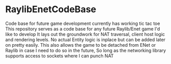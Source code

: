 # RaylibEnetCodeBase
Code base for future game development currently has working tic tac toe
This repository serves as a code base for any future Raylib/Enet game I'd like to develop It lays out the groundwork for NAT traversal, client host logic and rendering levels. No actual Entity logic is inplace but can be added later on pretty easily.
This also allows the game to be detached from ENet or Raylib in case I need to do so in the future, So long as the networking library supports access to sockets where I can punch NAT
